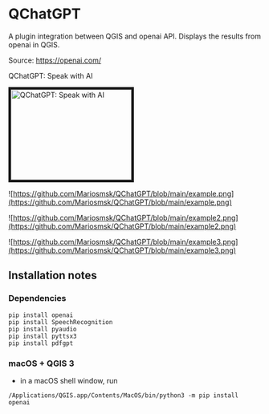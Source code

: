 # QChatGPT
A plugin integration between QGIS and openai API. Displays the results from openai in QGIS.

Source: https://openai.com/

QChatGPT: Speak with AI<p>
<a href="http://www.youtube.com/watch?feature=player_embedded&v=Uo1gdf0eH7o
" target="_blank"><img src="http://img.youtube.com/vi/Uo1gdf0eH7o/0.jpg"
alt="QChatGPT: Speak with AI" width="240" height="180" border="5" /></a>

![https://github.com/Mariosmsk/QChatGPT/blob/main/example.png](https://github.com/Mariosmsk/QChatGPT/blob/main/example.png)

![https://github.com/Mariosmsk/QChatGPT/blob/main/example2.png](https://github.com/Mariosmsk/QChatGPT/blob/main/example2.png)

![https://github.com/Mariosmsk/QChatGPT/blob/main/example3.png](https://github.com/Mariosmsk/QChatGPT/blob/main/example3.png)

## Installation notes

### Dependencies
```
pip install openai 
pip install SpeechRecognition 
pip install pyaudio 
pip install pyttsx3
pip install pdfgpt
```

### macOS + QGIS 3

* in a macOS shell window, run

```
/Applications/QGIS.app/Contents/MacOS/bin/python3 -m pip install openai
```
